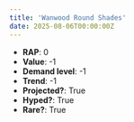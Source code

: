 ```yaml
---
title: 'Wanwood Round Shades'
date: 2025-08-06T00:00:00Z
---
```

- **RAP**: 0
- **Value**: -1
- **Demand level**: -1
- **Trend**: -1
- **Projected?**: True
- **Hyped?**: True
- **Rare?**: True
